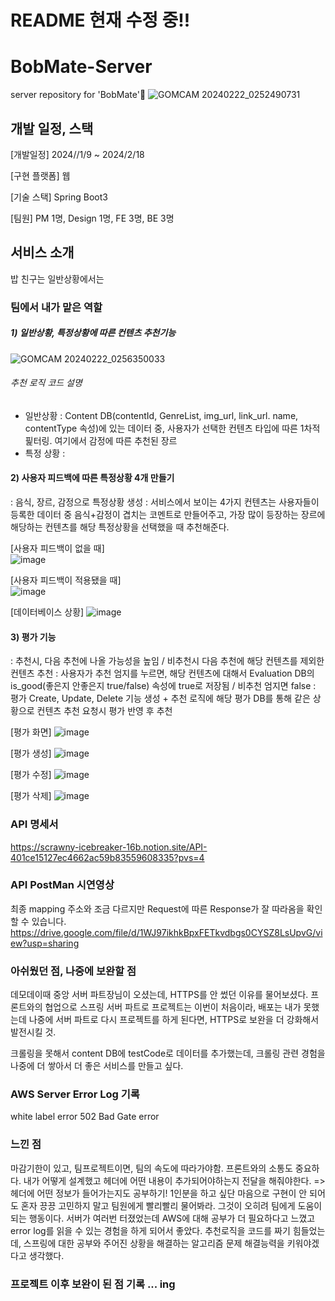 # README 현재 수정 중!! 

# BobMate-Server
server repository for 'BobMate'🍚
![GOMCAM 20240222_0252490731](https://github.com/hwnooy/BobMate-Server/assets/93791124/a7639564-8560-47fa-96b4-3c22e44ec8ae)

## 개발 일정, 스택 
[개발일정] 2024//1/9 ~ 2024/2/18

[구현 플랫폼] 웹

[기술 스택] Spring Boot3

[팀원] PM 1명, Design 1명, FE 3명, BE 3명 

## 서비스 소개
밥 친구는 
일반상황에서는 

### 팀에서 내가 맡은 역할 
##### 1) 일반상황, 특정상황에 따른 컨텐츠 추천기능
![GOMCAM 20240222_0256350033](https://github.com/hwnooy/BobMate-Server/assets/93791124/8a397e4d-5e6f-45f3-bcd3-4404a059c6f9)

###### 추천 로직 코드 설명 
- 일반상황 
: Content DB(contentId, GenreList, img_url, link_url. name, contentType 속성)에 있는 데이터 중, 사용자가 선택한 컨텐츠 타입에 따른 
1차적 핉터링. 여기에서 감정에 따른 추천된 장르
- 특정 상황 
:

#### 2) 사용자 피드백에 따른 특정상황 4개 만들기
  : 음식, 장르, 감정으로 특정상황 생성
  : 서비스에서 보이는 4가지 컨텐츠는 사용자들이 등록한 데이터 중 음식+감정이 겹치는 코멘트로 만들어주고,
    가장 많이 등장하는 장르에 해당하는 컨텐츠를 해당 특정상황을 선택했을 때 추천해준다.

  [사용자 피드백이 없을 때]  
  ![image](https://github.com/hwnooy/BobMate-Server/assets/93791124/520e1d85-eb57-4f42-a1a2-ec5262935a14)

  [사용자 피드백이 적용됐을 때]  
  ![image](https://github.com/hwnooy/BobMate-Server/assets/93791124/4ffa2ebf-f894-40b4-933b-c5e5137881d9)

  [데이터베이스 상황]
  ![image](https://github.com/hwnooy/BobMate-Server/assets/93791124/69f0b8fd-6072-45b5-8e5c-9870819a23d6)


#### 3) 평가 기능 
: 추천시, 다음 추천에 나올 가능성을 높임 / 비추천시 다음 추천에 해당 컨텐츠를 제외한 컨텐츠 추천
: 사용자가 추천 엄지를 누르면, 해당 컨텐츠에 대해서 Evaluation DB의 is_good(좋은지 안좋은지 true/false) 속성에 true로 저장됨 / 비추천 엄지면 false
: 평가 Create, Update, Delete 기능 생성 + 추천 로직에 해당 평가 DB를 통해 같은 상황으로 컨텐츠 추천 요청시 평가 반영 후 추천 

[평가 화면]
![image](https://github.com/hwnooy/BobMate-Server/assets/93791124/50831adb-d875-4cb3-869f-90098fb657eb)

[평가 생성]
![image](https://github.com/hwnooy/BobMate-Server/assets/93791124/e5ca5860-e353-41cf-abaf-153df6598797)

[평가 수정]
![image](https://github.com/hwnooy/BobMate-Server/assets/93791124/43aa4f87-d9b8-49b8-bf6e-ebb213bfd557)

[평가 삭제]
![image](https://github.com/hwnooy/BobMate-Server/assets/93791124/be9bfa6e-330b-4cb2-a984-6d7346985b73)

### API 명세서 
https://scrawny-icebreaker-16b.notion.site/API-401ce15127ec4662ac59b83559608335?pvs=4 

### API PostMan 시연영상 
최종 mapping 주소와 조금 다르지만 Request에 따른 Response가 잘 따라옴을 확인할 수 있습니다. 
https://drive.google.com/file/d/1WJ97ikhkBpxFETkvdbgs0CYSZ8LsUpvG/view?usp=sharing

### 아쉬웠던 점, 나중에 보완할 점 
데모데이때 중앙 서버 파트장님이 오셨는데, HTTPS를 안 썼던 이유를 물어보셨다. 프론트와의 협업으로 스프링 서버 파트로 프로젝트는 이번이 처음이라, 배포는 내가 못했는데
나중에 서버 파트로 다시 프로젝트를 하게 된다면, HTTPS로 보완을 더 강화해서 발전시킬 것. 

크롤링을 못해서 content DB에 testCode로 데이터를 추가했는데, 크롤링 관련 경험을 나중에 더 쌓아서 더 좋은 서비스를 만들고 싶다. 

### AWS Server Error Log 기록 
white label error
502 Bad Gate error 

### 느낀 점 
마감기한이 있고, 팀프로젝트이면, 팀의 속도에 따라가야함. 프론트와의 소통도 중요하다. 내가 어떻게 설계했고 헤더에 어떤 내용이 추가되어야하는지 전달을 해줘야한다. 
=> 헤더에 어떤 정보가 들어가는지도 공부하기! 
1인분을 하고 싶단 마음으로 구현이 안 되어도 혼자 끙끙 고민하지 말고 팀원에게 빨리빨리 물어봐라. 그것이 오히려 팀에게 도움이 되는 행동이다. 
서버가 여러번 터졌었는데 AWS에 대해 공부가 더 필요하다고 느꼈고 error log를 읽을 수 있는 경험을 하게 되어서 좋았다. 
추천로직을 코드를 짜기 힘들었는데, 스프링에 대한 공부와 주어진 상황을 해결하는 알고리즘 문제 해결능력을 키워야겠다고 생각했다. 

### 프로젝트 이후 보완이 된 점 기록 ... ing 
